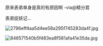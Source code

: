 原来表弟单身是真的有原因啊  -via@精分君

表弟捉妖记...

![2796eff4aa5d4ee58a295f745283da4f.jpg](https://wxlzmt.github.io/cdn1/ext/qw/groups/30102/2796eff4aa5d4ee58a295f745283da4f.jpg)


![846571540b5f483ea8f581afa41e35da.jpg](https://wxlzmt.github.io/cdn1/ext/qw/groups/30102/846571540b5f483ea8f581afa41e35da.jpg)
